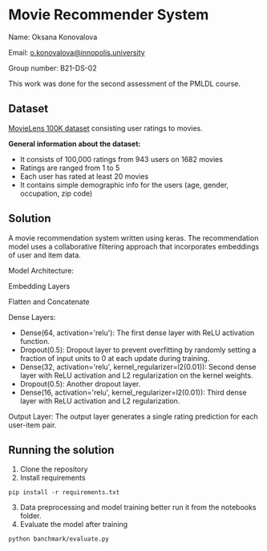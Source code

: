 # Movie Recommender System

Name: Oksana Konovalova

Email: o.konovalova@innopolis.university

Group number: B21-DS-02

This work was done for the second assessment of the PMLDL course.

## Dataset

[MovieLens 100K dataset](https://grouplens.org/datasets/movielens/100k/) consisting user ratings to movies.

**General information about the dataset:**
* It consists of 100,000 ratings from 943 users on 1682 movies
* Ratings are ranged from 1 to 5
* Each user has rated at least 20 movies
* It contains simple demographic info for the users (age, gender, occupation, zip code)

## Solution
A movie recommendation system written using keras. The recommendation model uses a collaborative filtering approach that incorporates embeddings of user and item data. 

Model Architecture:

Embedding Layers

Flatten and Concatenate

Dense Layers: 
* Dense(64, activation='relu'): The first dense layer with ReLU activation function.
* Dropout(0.5): Dropout layer to prevent overfitting by randomly setting a fraction of input units to 0 at each update during training.
* Dense(32, activation='relu', kernel_regularizer=l2(0.01)): Second dense layer with ReLU activation and L2 regularization on the kernel weights.
* Dropout(0.5): Another dropout layer.
* Dense(16, activation='relu', kernel_regularizer=l2(0.01)): Third dense layer with ReLU activation and L2 regularization.
  
Output Layer: The output layer generates a single rating prediction for each user-item pair.

## Running the solution

1. Clone the repository
2. Install requirements
```
pip install -r requirements.txt
```
3. Data preprocessing and model training better run it from the notebooks folder.
4. Evaluate the model after training
```
python banchmark/evaluate.py
```



